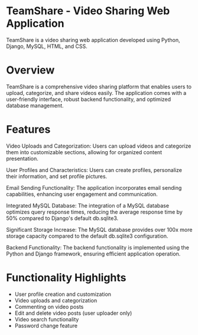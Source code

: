 # TeamShare - Video Sharing Web Application
TeamShare is a video sharing web application developed using Python, Django, MySQL, HTML, and CSS. 

# Overview
TeamShare is a comprehensive video sharing platform that enables users to upload, categorize, and share videos easily. The application comes with a user-friendly interface, robust backend functionality, and optimized database management.

# Features
Video Uploads and Categorization: Users can upload videos and categorize them into customizable sections, allowing for organized content presentation.

User Profiles and Characteristics: Users can create profiles, personalize their information, and set profile pictures.

Email Sending Functionality: The application incorporates email sending capabilities, enhancing user engagement and communication.

Integrated MySQL Database: The integration of a MySQL database optimizes query response times, reducing the average response time by 50% compared to Django's default db.sqlite3.

Significant Storage Increase: The MySQL database provides over 100x more storage capacity compared to the default db.sqlite3 configuration.

Backend Functionality: The backend functionality is implemented using the Python and Django framework, ensuring efficient application operation.

# Functionality Highlights
- User profile creation and customization
- Video uploads and categorization
- Commenting on video posts
- Edit and delete video posts (user uploader only)
- Video search functionality
- Password change feature
